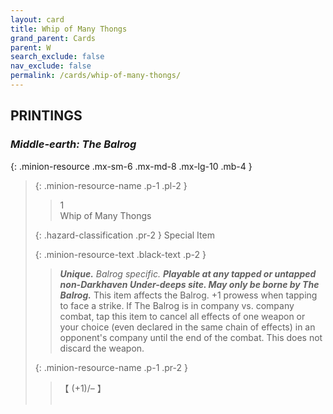 ```yaml
---
layout: card
title: Whip of Many Thongs
grand_parent: Cards
parent: W
search_exclude: false
nav_exclude: false
permalink: /cards/whip-of-many-thongs/
---
```


## PRINTINGS


### _Middle-earth: The Balrog_

{: .minion-resource .mx-sm-6 .mx-md-8 .mx-lg-10 .mb-4 }
> {: .minion-resource-name .p-1 .pl-2 }
> > <div class="hazard-mp">1</div>
> > <div class="card-name">Whip of Many Thongs</div>
>
> {: .hazard-classification .pr-2 }
> Special Item
>
> {: .minion-resource-text .black-text .p-2 }
> > _**Unique.**_ _Balrog specific._ ***Playable at any tapped or untapped non-Darkhaven Under-deeps site. May only be borne by The Balrog.*** This item affects the Balrog. +1 prowess when tapping to face a strike. If The Balrog is in company vs. company combat, tap this item to cancel all effects of one weapon or your choice (even declared in the same chain of effects) in an opponent's company until the end of the combat. This does not discard the weapon. 
> 
> {: .minion-resource-name .p-1 .pr-2 }
> > <div class="card-shield">【 (+1)/&ndash; 】</div>
> > <div class="card-corruption-white">&nbsp;</div>
